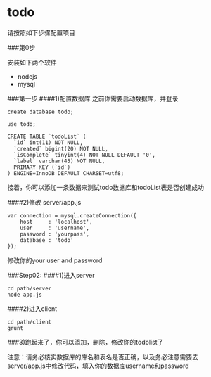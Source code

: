 todo
========

请按照如下步骤配置项目


###第0步

安装如下两个软件

 * nodejs
 * mysql

###第一步
####1)配置数据库
之前你需要启动数据库，并登录

```
create database todo;
```

```
use todo;
```
```
CREATE TABLE `todoList` (
  `id` int(11) NOT NULL,
  `created` bigint(20) NOT NULL,
  `isComplete` tinyint(4) NOT NULL DEFAULT '0',
  `label` varchar(45) NOT NULL,
  PRIMARY KEY (`id`)
) ENGINE=InnoDB DEFAULT CHARSET=utf8;
```

接着，你可以添加一条数据来测试todo数据库和todoList表是否创建成功

####2)修改 server/app.js

```
var connection = mysql.createConnection({
    host     : 'localhost',
    user     : 'username',
    password : 'yourpass',
    database : 'todo'
});
```
修改你的your user and password

###Step02:
####1)进入server
```
cd path/server
node app.js
```

####2)进入client
```
cd path/client
grunt
```

###3)跑起来了，你可以添加，删除，修改你的todolist了


注意：请务必核实数据库的库名和表名是否正确，以及务必注意需要去server/app.js中修改代码，填入你的数据库username和password
